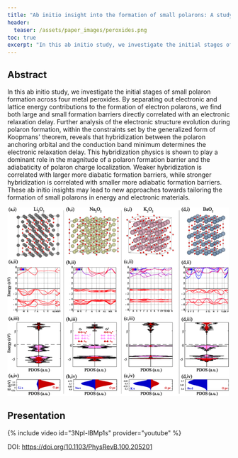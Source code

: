 ```yaml
---
title: "Ab initio insight into the formation of small polarons: A study across four metal peroxides"
header:
  teaser: /assets/paper_images/peroxides.png
toc: true
excerpt: "In this ab initio study, we investigate the initial stages of small polaron formation across four metal peroxides. By separating out electronic and lattice energy contributions to the formation of electron polarons, we find both large and small formation barriers directly correlated with an electronic relaxation delay. Further analysis of ..."
---
```


## Abstract

In this ab initio study, we investigate the initial stages of small polaron formation across four metal peroxides. By separating out electronic and lattice energy contributions to the formation of electron polarons, we find both large and small formation barriers directly correlated with an electronic relaxation delay. Further analysis of the electronic structure evolution during polaron formation, within the constraints set by the generalized form of Koopmans' theorem, reveals that hybridization between the polaron anchoring orbital and the conduction band minimum determines the electronic relaxation delay. This hybridization physics is shown to play a dominant role in the magnitude of a polaron formation barrier and the adiabaticity of polaron charge localization. Weaker hybridization is correlated with larger more diabatic formation barriers, while stronger hybridization is correlated with smaller more adiabatic formation barriers. These ab initio insights may lead to new approaches towards tailoring the formation of small polarons in energy and electronic materials.

![peroxides](/assets/paper_images/peroxides.png)

## Presentation

{% include video id="3Npl-lBMp1s" provider="youtube" %}

DOI: <https://doi.org/10.1103/PhysRevB.100.205201>